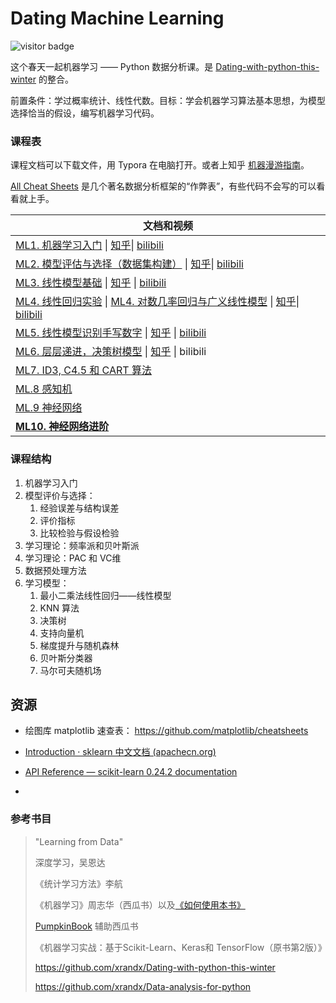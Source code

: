 # Dating Machine Learning 

![visitor badge](https://visitor-badge.glitch.me/badge?page_id=xrandx.Dating-with-Machine-Learning)

这个春天一起机器学习 —— Python 数据分析课。是 [Dating-with-python-this-winter](https://github.com/xrandx/Dating-with-python-this-winter) 的整合。

前置条件：学过概率统计、线性代数。目标：学会机器学习算法基本思想，为模型选择恰当的假设，编写机器学习代码。

### 课程表

课程文档可以下载文件，用 Typora 在电脑打开。或者上知乎 [机器漫游指南](https://www.zhihu.com/column/c_1353447533394444289)。

[All Cheat Sheets](https://github.com/xrandx/Dating-with-Machine-Learning/blob/master/All%20Cheat%20Sheets.pdf) 是几个著名数据分析框架的“作弊表”，有些代码不会写的可以看看就上手。

| 文档和视频                                                   |
| ------------------------------------------------------------ |
| [ML1. 机器学习入门](http://benearyou.com/introduction-to-machine-learning/) \| [知乎](https://zhuanlan.zhihu.com/p/354848196)\| [bilibili](https://www.bilibili.com/video/BV1LZ4y1P7gB/) |
| [ML2. 模型评估与选择（数据集构建）](http://benearyou.com/model-evaluation-and-selection-data-set-construction/) \| [知乎](https://zhuanlan.zhihu.com/p/356417310)\| [bilibili](https://www.bilibili.com/video/BV1bz4y117Nq/) |
| [ML3. 线性模型基础](http://benearyou.com/basic-of-linear-model/) \| [知乎](https://zhuanlan.zhihu.com/p/356418555) \| [bilibili](https://www.bilibili.com/video/BV1WN411Q7SC) |
| [ML4. 线性回归实验]( https://github.com/xrandx/Dating-with-Machine-Learning/blob/master/ML4.%20exercise%20by%20xpzoumeng.zip) \| [ML4. 对数几率回归与广义线性模型](https://github.com/xrandx/Dating-with-Machine-Learning/blob/master/ML4.%20%E5%AF%B9%E6%95%B0%E5%87%A0%E7%8E%87%E5%9B%9E%E5%BD%92%E4%B8%8E%E5%B9%BF%E4%B9%89%E7%BA%BF%E6%80%A7%E6%A8%A1%E5%9E%8B.md) \| [知乎](https://zhuanlan.zhihu.com/p/361717231)\| [bilibili](https://www.bilibili.com/video/BV15v411a7xW) |
| [ML5. 线性模型识别手写数字](http://benearyou.com/handwritten-numeral-recognition-based-on-linear-model/) \| [知乎](https://zhuanlan.zhihu.com/p/361716324) \| [bilibili](https://www.bilibili.com/video/BV1P54y1h7CY) |
| [ML6. 层层递进，决策树模型](ML6.step-by-step-decision-tree-model.md) \| [知乎](https://zhuanlan.zhihu.com/p/361717445) \| bilibili |
| [ML7. ID3, C4.5 和 CART 算法](ML7.ID3,C4.5-and-CART.md)      |
| [ML.8 感知机](ML8.Perceptron.md)                             |
| [ML.9 神经网络](ML9.NeuralNetwork.md)                        |
| [**ML10. 神经网络进阶**](NN_optimization/_sidebar.md)        |


### 课程结构

1. 机器学习入门
2. 模型评价与选择：
   1. 经验误差与结构误差
   2. 评价指标
   3. 比较检验与假设检验
3. 学习理论：频率派和贝叶斯派
4. 学习理论：PAC 和 VC维
5. 数据预处理方法
6. 学习模型：
   1. 最小二乘法线性回归——线性模型
   2. KNN 算法
   3. 决策树 
   4. 支持向量机
   5. 梯度提升与随机森林
   6. 贝叶斯分类器
   7. 马尔可夫随机场

## 资源

- 绘图库 matplotlib 速查表： https://github.com/matplotlib/cheatsheets

- [Introduction · sklearn 中文文档 (apachecn.org)](https://sklearn.apachecn.org/)
- [API Reference — scikit-learn 0.24.2 documentation](https://scikit-learn.org/stable/modules/classes.html)
- 




### 参考书目

> "Learning from Data"
>
> 深度学习，吴恩达
>
> 《统计学习方法》李航
>
> 《机器学习》周志华（西瓜书）以及[《如何使用本书》](https://cs.nju.edu.cn/zhouzh/zhouzh.files/publication/MLbook2016.htm)
>
> [PumpkinBook](https://datawhalechina.github.io/pumpkin-book/#/) 辅助西瓜书
>
> 《机器学习实战：基于Scikit-Learn、Keras和 TensorFlow（原书第2版）》
>
> https://github.com/xrandx/Dating-with-python-this-winter
>
> https://github.com/xrandx/Data-analysis-for-python
